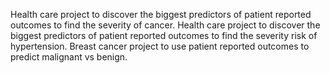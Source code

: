 Health care project to discover the biggest predictors of patient reported outcomes to find the severity of cancer. 
Health care project to discover the biggest predictors of patient reported outcomes to find the severity risk of hypertension. 
Breast cancer project to use patient reported outcomes to predict malignant vs benign. 
